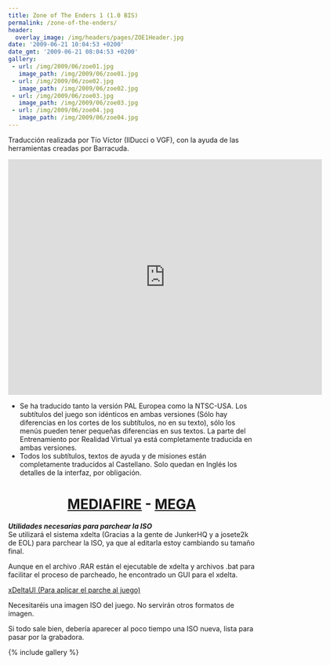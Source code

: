 ```yaml
---
title: Zone of The Enders 1 (1.0 BIS)
permalink: /zone-of-the-enders/
header:
  overlay_image: /img/headers/pages/ZOE1Header.jpg
date: '2009-06-21 10:04:53 +0200'
date_gmt: '2009-06-21 08:04:53 +0200'
gallery:
 - url: /img/2009/06/zoe01.jpg
   image_path: /img/2009/06/zoe01.jpg
 - url: /img/2009/06/zoe02.jpg
   image_path: /img/2009/06/zoe02.jpg
 - url: /img/2009/06/zoe03.jpg
   image_path: /img/2009/06/zoe03.jpg
 - url: /img/2009/06/zoe04.jpg
   image_path: /img/2009/06/zoe04.jpg
---
```

Traducción realizada por Tío Víctor (IlDucci o VGF), con la ayuda de las herramientas 
creadas por Barracuda.

<center><iframe width="640" height="480" src="https://www.youtube-nocookie.com/embed/j9e-fzb2_0E?rel=0" frameborder="0" allow="accelerometer; autoplay; encrypted-media; gyroscope; picture-in-picture" allowfullscreen></iframe></center>

- Se ha traducido tanto la versión PAL Europea como la NTSC-USA. Los subtítulos del juego 
son idénticos en ambas versiones (Sólo hay diferencias en los cortes de los subtítulos, 
no en su texto), sólo los menús pueden tener pequeñas diferencias en sus textos. La parte 
del Entrenamiento por Realidad Virtual ya está completamente traducida en ambas versiones.  
- Todos los subtítulos, textos de ayuda y de misiones están completamente traducidos al 
Castellano. Solo quedan en Inglés los detalles de la interfaz, por obligación.

<h1 style="text-align: center;"><strong><a href="http://www.mediafire.com/download/t48jbt81mbf6jtt/ZoneOfTheEnders-TraduESP10Bis.rar">MEDIAFIRE</a> - <a href="https://mega.nz/#!IBEy0R5Z!jHNco96l2juGHwdbAZmRwhaKCNqDxm1rhC5EGMoT9eY">MEGA</a></strong></h1>

_**Utilidades necesarias para parchear la ISO**_  
Se utilizará el sistema xdelta (Gracias a la gente de JunkerHQ y a josete2k de EOL) 
para parchear la ISO, ya que al editarla estoy cambiando su tamaño final.

Aunque en el archivo .RAR están el ejecutable de xdelta y archivos .bat para facilitar 
el proceso de parcheado, he encontrado un GUI para el xdelta.

[xDeltaUI (Para aplicar el parche al juego)](http://www.romhacking.net/utilities/598/)

Necesitaréis una imagen ISO del juego. No servirán otros formatos de imagen.

Si todo sale bien, debería aparecer al poco tiempo una ISO nueva, lista para pasar por la grabadora.

{% include gallery %}
